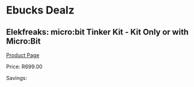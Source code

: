 
# Ebucks Dealz
## Elekfreaks: micro:bit Tinker Kit - Kit Only or with Micro:Bit
[Product Page](https://www.ebucks.com/web/shop/productSelected.do?prodId=1190808910&catId=1190841123)

Price: R699.00

Savings: 


	